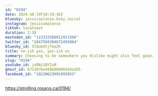 ```yaml
---
id: "0194"
date: 2024-10-19T10:19:36Z
bluesky: jessicaalonso.bsky.social
instagram: jessicamalonso
tiktok: locatoast
duration: 2:38
mastodon_id: "113333580912921566"
twitter_id: "1847584304672456884"
bluesky_id: 3l6ub4tjf4a2h
title: no-ish yes, yes-ish no
summary: Choosing to be somewhere you dislike might also feel good.
slug: "0194"
youtube_id: jvDNi1QYIuM
ghost_id: 671387be449b88000169a265
facebook_id: "10230623091995053"
---
```

https://strolling.rosano.ca/0194/
